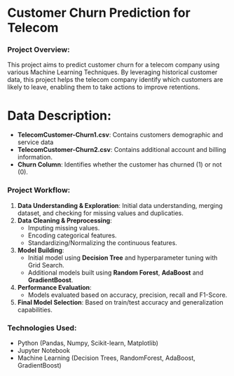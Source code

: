 # Customer Churn Prediction for Telecom

### Project Overview:
This project aims to predict customer churn for a telecom company using various Machine Learning Techniques. By leveraging historical customer data, this project helps the telecom company identify which customers are likely to leave, enabling them to take actions to improve retentions.

# Data Description:
- **TelecomCustomer-Churn1.csv**: Contains customers demographic and service data
- **TelecomCustomer-Churn2.csv**: Contains additional account and billing information.
- **Churn Column**: Identifies whether the customer has churned (1) or not (0).

### Project Workflow:
1. **Data Understanding & Exploration**: Initial data understanding, merging dataset, and checking for missing values and duplicaties.
2. **Data Cleaning & Preprocessing**:
   - Imputing missing values.
   - Encoding categorical features.
   - Standardizing/Normalizing the continuous features.
3. **Model Building**:
   - Initial model using **Decision Tree** and hyperparameter tuning with Grid Search.
   - Additional models built using **Random Forest**, **AdaBoost** and **GradientBoost**.
4. **Performance Evaluation**:
   - Models evaluated based on accuracy, precision, recall and F1-Score.
5. **Final Model Selection**: Based on train/test accuracy and generalization capabilities.

### Technologies Used:
- Python (Pandas, Numpy, Scikit-learn, Matplotlib)
- Jupyter Notebook
- Machine Learning (Decision Trees, RandomForest, AdaBoost, GradientBoost)
